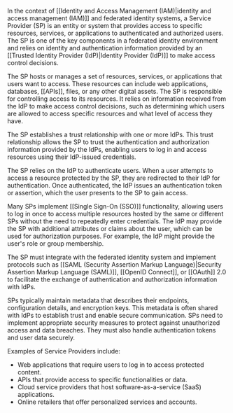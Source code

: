 In the context of [[Identity and Access Management (IAM)|identity and access management (IAM)]] and federated identity systems, a Service Provider (SP) is an entity or system that provides access to specific resources, services, or applications to authenticated and authorized users. The SP is one of the key components in a federated identity environment and relies on identity and authentication information provided by an [[Trusted Identity Provider (IdP)|Identity Provider (IdP)]] to make access control decisions.

The SP hosts or manages a set of resources, services, or applications that users want to access. These resources can include web applications, databases, [[APIs]], files, or any other digital assets. The SP is responsible for controlling access to its resources. It relies on information received from the IdP to make access control decisions, such as determining which users are allowed to access specific resources and what level of access they have.

The SP establishes a trust relationship with one or more IdPs. This trust relationship allows the SP to trust the authentication and authorization information provided by the IdPs, enabling users to log in and access resources using their IdP-issued credentials.

The SP relies on the IdP to authenticate users. When a user attempts to access a resource protected by the SP, they are redirected to their IdP for authentication. Once authenticated, the IdP issues an authentication token or assertion, which the user presents to the SP to gain access.

Many SPs implement [[Single Sign-On (SSO)]] functionality, allowing users to log in once to access multiple resources hosted by the same or different SPs without the need to repeatedly enter credentials. The IdP may provide the SP with additional attributes or claims about the user, which can be used for authorization purposes. For example, the IdP might provide the user's role or group membership.

The SP must integrate with the federated identity system and implement protocols such as [[SAML (Security Assertion Markup Language)|Security Assertion Markup Language (SAML)]], [[OpenID Connect]], or [[OAuth]] 2.0 to facilitate the exchange of authentication and authorization information with IdPs.

SPs typically maintain metadata that describes their endpoints, configuration details, and encryption keys. This metadata is often shared with IdPs to establish trust and enable secure communication. SPs need to implement appropriate security measures to protect against unauthorized access and data breaches. They must also handle authentication tokens and user data securely.

Examples of Service Providers include:

- Web applications that require users to log in to access protected content.
- APIs that provide access to specific functionalities or data.
- Cloud service providers that host software-as-a-service (SaaS) applications.
- Online retailers that offer personalized services and accounts.

